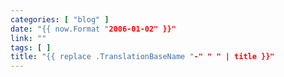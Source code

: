 ```yaml
---
categories: [ "blog" ]
date: "{{ now.Format "2006-01-02" }}"
link: ""
tags: [ ]
title: "{{ replace .TranslationBaseName "-" " " | title }}"
---
```


